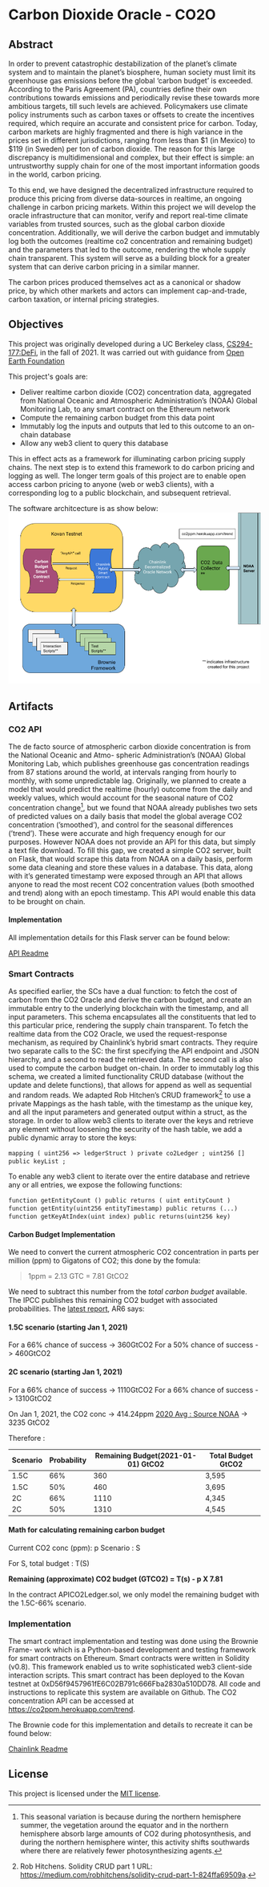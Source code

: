 # Carbon Dioxide Oracle - CO2O

## Abstract
In order to prevent catastrophic destabilization of the planet’s climate system and to maintain the planet’s biosphere, human society must limit its greenhouse gas emissions before the global ‘carbon budget’ is exceeded. According to the Paris Agreement (PA), countries define their own contributions towards emissions and periodically revise these towards more ambitious targets, till such levels are achieved. Policymakers use climate policy instruments such as carbon taxes or offsets to create the incentives required, which require an accurate and consistent price for carbon. Today, carbon markets are highly fragmented and there is high variance in the prices set in different jurisdictions, ranging from less than $1 (in Mexico) to $119 (in Sweden) per ton of carbon dioxide. The reason for this large discrepancy is multidimensional and complex, but their effect is simple: an untrustworthy supply chain for one of the most important information goods in the world, carbon pricing.

To this end, we have designed the decentralized infrastructure required to produce this pricing from diverse data-sources in realtime, an ongoing challenge in carbon pricing markets. Within this project we will develop the oracle infrastructure that can monitor, verify and report real-time climate variables from trusted sources, such as the global carbon dioxide concentration. Additionally, we will derive the carbon budget and immutably log both the outcomes (realtime co2 concentration and remaining budget) and the parameters that led to the outcome, rendering the whole supply chain transparent. This system will serve as a building block for a greater system that can derive carbon pricing in a similar manner.  

The carbon prices produced themselves act as a canonical or shadow price, by which other markets and actors can implement cap-and-trade, carbon taxation, or internal pricing strategies.

## Objectives

This project was originally developed during a UC Berkeley class, [CS294-177:DeFi](https://berkeley-defi.github.io/f21), in the fall of 2021. It was carried out with guidance from [Open Earth Foundation](https://openearth.org/)

This project's goals are:

- Deliver realtime carbon dioxide (CO2) concentration data, aggregated from National Oceanic and Atmospheric Administration’s (NOAA) Global Monitoring Lab, to any smart contract on the Ethereum network
- Compute the remaining carbon budget from this data point
- Immutably log the inputs and outputs that led to this outcome to an on-chain database
- Allow any web3 client to query this database

This in effect acts as a framework for illuminating carbon pricing supply chains. The next step is to extend this framework to do carbon pricing and logging as well. The longer term goals of this project are to enable open access carbon pricing to anyone (web or web3 clients), with a corresponding log to a public blockchain, and subsequent retrieval.

The software architcecture is as show below: 
![Software Architecture](/images/CO2-OracleSystem-Diagram.png)


## Artifacts

### CO2 API
The de facto source of atmospheric carbon dioxide concentration is from the National Oceanic and Atmo- spheric Administration’s (NOAA) Global Monitoring Lab, which publishes greenhouse gas concentration readings from 87 stations around the world, at intervals ranging from hourly to monthly, with some unpredictable lag. Originally, we planned to create a model that would predict the realtime (hourly) outcome from the daily and weekly values, which would account for the seasonal nature of CO2 concentration change[^1], but we found that NOAA already publishes two sets of predicted values on a daily basis that model the global average CO2 concentration (’smoothed’), and control for the seasonal differences (’trend’). These were accurate and high frequency enough for our purposes. However NOAA does not provide an API for this data, but simply a text file download. To fill this gap, we created a simple CO2 server, built on Flask, that would scrape this data from NOAA on a daily basis, perform some data cleaning and store these values in a database. This data, along with it’s generated timestamp were exposed through an API that allows anyone to read the most recent CO2 concentration values (both smoothed and trend) along with an epoch timestamp. This API would enable this data to be brought on chain.

#### Implementation

All implementation details for this Flask server can be found below:

[API Readme](API/README.md)

### Smart Contracts
As specified earlier, the SCs have a dual function: to fetch the cost of carbon from the CO2 Oracle and derive the carbon budget, and create an immutable entry to the underlying blockchain with the timestamp, and all input parameters. This schema encapsulates all the constituents that led to this particular price, rendering the supply chain transparent. To fetch the realtime data from the CO2 Oracle, we used the request-response mechanism, as required by Chainlink’s hybrid smart contracts. They require two separate calls to the SC: the first specifying the API endpoint and JSON hierarchy, and a second to read the retrieved data. The second call is also used to compute the carbon budget on-chain. In order to immutably log this schema, we created a limited functionality CRUD database (without the update and delete functions), that allows for append as well as sequential and random reads. We adapted Rob Hitchen’s CRUD framework[^2] to use a private Mappings as the hash table, with the timestamp as the unique key, and all the input parameters and generated output within a struct, as the storage. In order to allow web3 clients to iterate over the keys and retrieve any element without loosening the security of the hash table, we add a public dynamic array to store the keys:
```
mapping ( uint256 => ledgerStruct ) private co2Ledger ; uint256 [] public keyList ;
```
To enable any web3 client to iterate over the entire database and retrieve any or all entries, we expose the following functions:
```
function getEntityCount () public returns ( uint entityCount ) function getEntity(uint256 entityTimestamp) public returns (...) 
function getKeyAtIndex(uint index) public returns(uint256 key)
```

#### Carbon Budget Implementation

We need to convert the current atmospheric CO2 concentration in parts per million (ppm) to Gigatons of CO2; this done by the fomula:
> 1ppm = 2.13 GTC = 7.81 GtCO2

We need to subtract this number from the *total carbon budget* available. The IPCC publishes this remaining CO2 budget with associated probabilities.
The [latest report](https://www.carbonbrief.org/in-depth-qa-the-ipccs-sixth-assessment-report-on-climate-science), AR6 says:

#### 1.5C scenario (starting Jan 1, 2021)
For a 66% chance of success -> 360GtCO2
For a 50% chance of success -> 460GtCO2

#### 2C scenario (starting Jan 1, 2021)
For a 66% chance of success -> 1110GtCO2
For a 66% chance of success -> 1310GtCO2

On Jan 1, 2021, the CO2 conc -> 414.24ppm [2020 Avg : Source NOAA](https://gml.noaa.gov/webdata/ccgg/trends/co2/co2_annmean_mlo.txt) -> 3235 GtCO2

Therefore :

| Scenario 	| Probability	| Remaining Budget(2021-01-01) GtCO2| Total Budget GtCO2	|
| ----		| ------		| ----			| ----		|
| 1.5C		| 66%			| 360			| 3,595		|
| 1.5C		| 50%			| 460			| 3,695		|
| 2C		| 66%			| 1110			| 4,345		|
| 2C		| 50%			| 1310			| 4,545		|


#### Math for calculating remaining carbon budget

Current CO2 conc (ppm): p
Scenario : S

For S, total budget : T(S)

**Remaining (approximate) CO2 budget (GTCO2) = T(s) - p X 7.81**

In the contract APICO2Ledger.sol, we only model the remaining budget with the 1.5C-66% scenario.



### Implementation
The smart contract implementation and testing was done using the Brownie Frame- work which is a Python-based development and testing framework for smart contracts on Ethereum. Smart contracts were written in Solidity (v0.8). This framework enabled us to write sophisticated web3 client-side interaction scripts. This smart contract has been deployed to the Kovan testnet at 0xD56f9457961fE6C02B791c666Fba2830a510DD78. All code and instructions to replicate this system are available on Github. The CO2 concentration API can be accessed at https://co2ppm.herokuapp.com/trend.

The Brownie code for this implementation and details to recreate it can be found below:

[Chainlink Readme](chainlink/README.md)



## License

This project is licensed under the [MIT license](LICENSE).

[^1]: This seasonal variation is because during the northern hemisphere summer, the vegetation around the equator and in the northern hemisphere absorb large amounts of CO2 during photosynthesis, and during the northern hemisphere winter, this activity shifts southwards where there are relatively fewer photosynthesizing agents.
[^2]: Rob Hitchens. Solidity CRUD part 1 URL: https://medium.com/robhitchens/solidity-crud-part-1-824ffa69509a.

